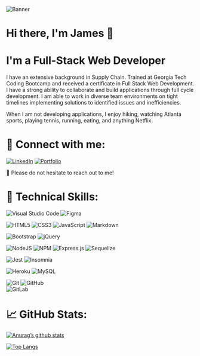 ![Banner](./images/james-wong-banner.png)

# Hi there, I'm James 👋
# I'm a Full-Stack Web Developer

I have an extensive background in Supply Chain. Trained at Georgia Tech Coding Bootcamp and received a certificate in Full Stack Web Development. I have a strong ability to collaborate and build applications through full cycle development. I am able to work in diverse team environments on tight timelines implementing solutions to identified issues and inefficiencies.

When I am not developing applications, I enjoy hiking, watching Atlanta sports, playing tennis, running, eating, and anything Netflix. 

# 🤝 Connect with me:

[![LinkedIn](https://img.shields.io/badge/linkedin-%230077B5.svg?style=for-the-badge&logo=linkedin&logoColor=white)](https://www.linkedin.com/in/james-yeu-wong/)
[![Portfolio](https://img.shields.io/badge/Portfolio-%23000000.svg?style=for-the-badge&logo=firefox&logoColor=#FF7139)](https://james-y-wong.github.io/professional-portfolio/)


💬 Please do not hesitate to reach out to me!

# 💼 Technical Skills:

![Visual Studio Code](https://img.shields.io/badge/Visual%20Studio%20Code-0078d7.svg?style=for-the-badge&logo=visual-studio-code&logoColor=white)
![Figma](https://img.shields.io/badge/figma-%23F24E1E.svg?style=for-the-badge&logo=figma&logoColor=white)

![HTML5](https://img.shields.io/badge/html5-%23E34F26.svg?style=for-the-badge&logo=html5&logoColor=white)
![CSS3](https://img.shields.io/badge/css3-%231572B6.svg?style=for-the-badge&logo=css3&logoColor=white)
![JavaScript](https://img.shields.io/badge/javascript-%23323330.svg?style=for-the-badge&logo=javascript&logoColor=%23F7DF1E)
![Markdown](https://img.shields.io/badge/markdown-%23000000.svg?style=for-the-badge&logo=markdown&logoColor=white)

![Bootstrap](https://img.shields.io/badge/bootstrap-%23563D7C.svg?style=for-the-badge&logo=bootstrap&logoColor=white)
![jQuery](https://img.shields.io/badge/jquery-%230769AD.svg?style=for-the-badge&logo=jquery&logoColor=white)


![NodeJS](https://img.shields.io/badge/node.js-6DA55F?style=for-the-badge&logo=node.js&logoColor=white)
![NPM](https://img.shields.io/badge/NPM-%23000000.svg?style=for-the-badge&logo=npm&logoColor=white)
![Express.js](https://img.shields.io/badge/express.js-%23404d59.svg?style=for-the-badge&logo=express&logoColor=%2361DAFB)
![Sequelize](https://img.shields.io/badge/Sequelize-52B0E7?style=for-the-badge&logo=Sequelize&logoColor=white)


![Jest](https://img.shields.io/badge/-jest-%23C21325?style=for-the-badge&logo=jest&logoColor=white)
![Insomnia](https://img.shields.io/badge/Insomnia-black?style=for-the-badge&logo=insomnia&logoColor=5849BE)

![Heroku](https://img.shields.io/badge/heroku-%23430098.svg?style=for-the-badge&logo=heroku&logoColor=white)
![MySQL](https://img.shields.io/badge/mysql-%2300f.svg?style=for-the-badge&logo=mysql&logoColor=white)

![Git](https://img.shields.io/badge/git-%23F05033.svg?style=for-the-badge&logo=git&logoColor=white)
![GitHub](https://img.shields.io/badge/github-%23121011.svg?style=for-the-badge&logo=github&logoColor=white)	
![GitLab](https://img.shields.io/badge/gitlab-%23181717.svg?style=for-the-badge&logo=gitlab&logoColor=white)




# 📈 GitHub Stats:

[![Anurag’s github stats](https://github-readme-stats.vercel.app/api?username=James-Y-Wong)](https://github.com/James-Y-Wong)

[![Top Langs](https://github-readme-stats.vercel.app/api/top-langs/?username=James-Y-Wong&layout=compact)](https://github.com/James-Y-Wong)